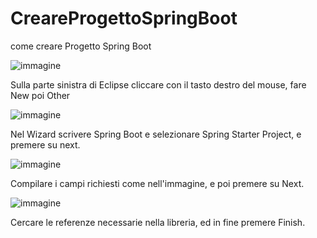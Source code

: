 # CreareProgettoSpringBoot
come creare Progetto Spring Boot

![immagine](https://user-images.githubusercontent.com/126021055/226465183-90ec7975-2430-4c33-9437-46f9d2c5b46a.png)<br>

Sulla parte sinistra di Eclipse cliccare con il tasto destro del mouse, fare New poi Other

![immagine](https://user-images.githubusercontent.com/126021055/226465657-78e6084b-7610-49aa-a3c9-b0cc01d4ec4c.png)<br>

Nel Wizard scrivere Spring Boot e selezionare Spring Starter Project, e premere su next.

![immagine](https://user-images.githubusercontent.com/126021055/226466433-11e42f12-cdad-478c-8fd4-fb7cd36d84fb.png)<br>

Compilare i campi richiesti come nell'immagine, e poi premere su Next.

![immagine](https://user-images.githubusercontent.com/126021055/226466746-59e211bf-0798-4f7d-996a-23cb54e2bcdf.png)<br>

Cercare le referenze necessarie nella libreria, ed in fine premere Finish.

